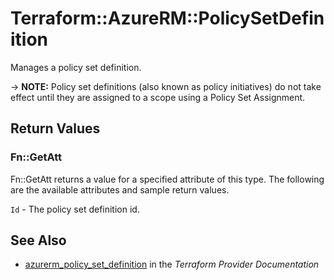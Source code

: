 # Terraform::AzureRM::PolicySetDefinition

Manages a policy set definition. 

-> **NOTE:**  Policy set definitions (also known as policy initiatives) do not take effect until they are assigned to a scope using a Policy Set Assignment.

## Return Values

### Fn::GetAtt

Fn::GetAtt returns a value for a specified attribute of this type. The following are the available attributes and sample return values.

`Id` - The policy set definition id.

## See Also

* [azurerm_policy_set_definition](https://www.terraform.io/docs/providers/azurerm/r/policy_set_definition.html) in the _Terraform Provider Documentation_